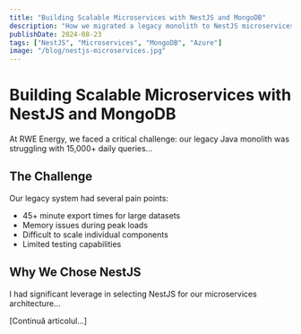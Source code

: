```yaml
---
title: "Building Scalable Microservices with NestJS and MongoDB"
description: "How we migrated a legacy monolith to NestJS microservices, reducing response times by 70%"
publishDate: 2024-08-23
tags: ["NestJS", "Microservices", "MongoDB", "Azure"]
image: "/blog/nestjs-microservices.jpg"
---
```


# Building Scalable Microservices with NestJS and MongoDB

At RWE Energy, we faced a critical challenge: our legacy Java monolith was struggling with 15,000+ daily queries...

## The Challenge

Our legacy system had several pain points:

- 45+ minute export times for large datasets
- Memory issues during peak loads
- Difficult to scale individual components
- Limited testing capabilities

## Why We Chose NestJS

I had significant leverage in selecting NestJS for our microservices architecture...

[Continuă articolul...]
